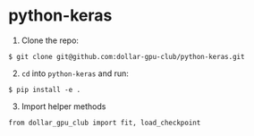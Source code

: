 # python-keras

1) Clone the repo:
```
$ git clone git@github.com:dollar-gpu-club/python-keras.git
```

2) `cd` into `python-keras` and run:
```
$ pip install -e .
```

3) Import helper methods
```
from dollar_gpu_club import fit, load_checkpoint
```
